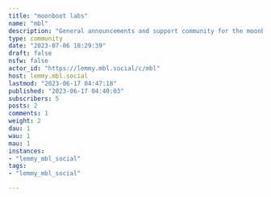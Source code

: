 ```yaml
---
title: "moonboot labs" 
name: "mbl"
description: "General announcements and support community for the moonboot labs Lemmy instance"
type: community
date: "2023-07-06 18:29:39"
draft: false
nsfw: false
actor_id: "https://lemmy.mbl.social/c/mbl"
host: lemmy.mbl.social
lastmod: "2023-06-17 04:47:18"
published: "2023-06-17 04:40:03"
subscribers: 5
posts: 2
comments: 1
weight: 2
dau: 1
wau: 1
mau: 1
instances:
- "lemmy_mbl_social"
tags: 
- "lemmy_mbl_social"

---
```

